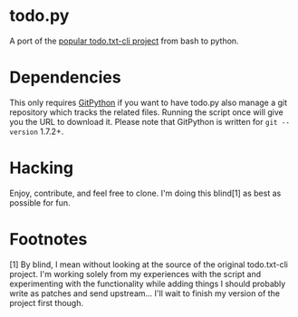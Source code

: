 # todo.py

A port of the [popular todo.txt-cli
project](https://github.com/ginatrapani/todo.txt-cli) from bash to
python.

# Dependencies

This only requires
[GitPython](https://github.com/gitpython-developers/GitPython) if you want to
have todo.py also manage a git repository which tracks the related files.
Running the script once will give you the URL to download it. Please note that
GitPython is written for `git --version` 1.7.2+.

# Hacking

Enjoy, contribute, and feel free to clone. I'm doing this blind[1] as best as
possible for fun.

# Footnotes

[1] By blind, I mean without looking at the source of the original todo.txt-cli
project. I'm working solely from my experiences with the script and
experimenting with the functionality while adding things I should probably write
as patches and send upstream... I'll wait to finish my version of the project
first though.
